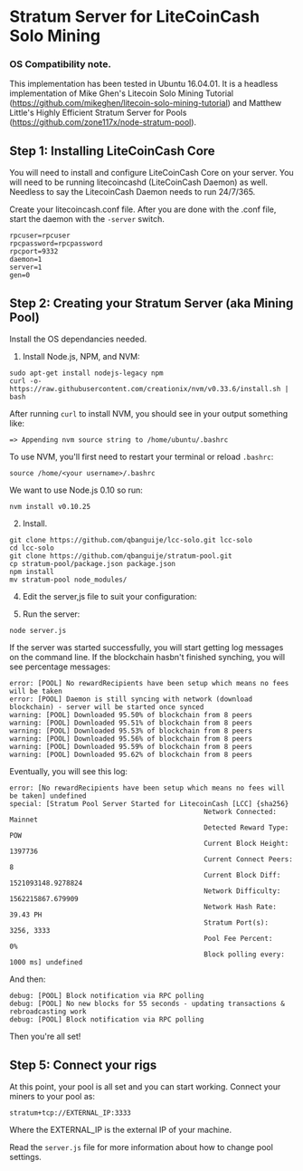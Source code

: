 # Stratum Server for LiteCoinCash Solo Mining

### OS Compatibility note.

This implementation has been tested in Ubuntu 16.04.01. It is a headless implementation of Mike Ghen's Litecoin Solo Mining Tutorial (https://github.com/mikeghen/litecoin-solo-mining-tutorial) and Matthew Little's Highly Efficient Stratum Server for Pools (https://github.com/zone117x/node-stratum-pool).

## Step 1: Installing LiteCoinCash Core

You will need to install and configure LiteCoinCash Core on your server. You will need to be running litecoincashd (LiteCoinCash Daemon) as well. Needless to say the LitecoinCash Daemon needs to run 24/7/365.

Create your litecoincash.conf file. After you are done with the .conf file, start the daemon with the ```-server``` switch.

```
rpcuser=rpcuser
rpcpassword=rpcpassword
rpcport=9332
daemon=1
server=1
gen=0
```

## Step 2: Creating your Stratum Server (aka Mining Pool)

Install the OS dependancies needed.

1. Install Node.js, NPM, and NVM:

```
sudo apt-get install nodejs-legacy npm
curl -o- https://raw.githubusercontent.com/creationix/nvm/v0.33.6/install.sh | bash
```
After running `curl` to install NVM, you should see in your output something like:
```
=> Appending nvm source string to /home/ubuntu/.bashrc
```
To use NVM, you'll first need to restart your terminal or reload `.bashrc`:
```
source /home/<your username>/.bashrc
```
We want to use Node.js 0.10 so run:
```
nvm install v0.10.25
```

2. Install.

```
git clone https://github.com/qbanguije/lcc-solo.git lcc-solo
cd lcc-solo
git clone https://github.com/qbanguije/stratum-pool.git
cp stratum-pool/package.json package.json
npm install
mv stratum-pool node_modules/
```

4. Edit the server,js file to suit your configuration:

5. Run the server:

```
node server.js
```

If the server was started successfully, you will start getting log messages on the command line. If the blockchain hasbn't finished synching, you will see percentage messages:
```
error: [POOL] No rewardRecipients have been setup which means no fees will be taken
error: [POOL] Daemon is still syncing with network (download blockchain) - server will be started once synced
warning: [POOL] Downloaded 95.50% of blockchain from 8 peers
warning: [POOL] Downloaded 95.51% of blockchain from 8 peers
warning: [POOL] Downloaded 95.53% of blockchain from 8 peers
warning: [POOL] Downloaded 95.56% of blockchain from 8 peers
warning: [POOL] Downloaded 95.59% of blockchain from 8 peers
warning: [POOL] Downloaded 95.62% of blockchain from 8 peers
```

Eventually, you will see this log:
```
error: [No rewardRecipients have been setup which means no fees will be taken] undefined
special: [Stratum Pool Server Started for LitecoinCash [LCC] {sha256}
                                                Network Connected:      Mainnet
                                                Detected Reward Type:   POW
                                                Current Block Height:   1397736
                                                Current Connect Peers:  8
                                                Current Block Diff:     1521093148.9278824
                                                Network Difficulty:     1562215867.679909
                                                Network Hash Rate:      39.43 PH
                                                Stratum Port(s):        3256, 3333
                                                Pool Fee Percent:       0%
                                                Block polling every:    1000 ms] undefined
```
And then:
```
debug: [POOL] Block notification via RPC polling
debug: [POOL] No new blocks for 55 seconds - updating transactions & rebroadcasting work
debug: [POOL] Block notification via RPC polling
```
Then you're all set!

## Step 5: Connect your rigs

At this point, your pool is all set and you can start working. Connect your miners to your pool as:

```
stratum+tcp://EXTERNAL_IP:3333
```

Where the EXTERNAL_IP is the external IP of your machine.

Read the `server.js` file for more information about how to change pool settings.

